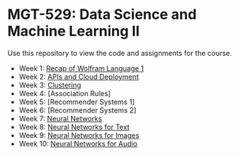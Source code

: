 # MGT-529: Data Science and Machine Learning II

Use this repository to view the code and assignments for the course.

- Week 1: [Recap of Wolfram Language 1](https://github.com/michalis0/MGT-529/tree/main/01.Review)
- Week 2: [APIs and Cloud Deployment](https://github.com/michalis0/MGT-529/tree/main/02.ABCs)
- Week 3: [Clustering](https://github.com/michalis0/MGT-529/tree/main/03.Clustering)
- Week 4: [Association Rules]
- Week 5: [Recommender Systems 1]
- Week 6: [Recommender Systems 2]
- Week 7: [Neural Networks](NeuralNetworks)
- Week 8: [Neural Networks for Text](NeuralNetwork_Text)
- Week 9: [Neural Networks for Images](NeuralNetwork_Images)
- Week 10: [Neural Networks for Audio](NeuralNetwork_Audio)



